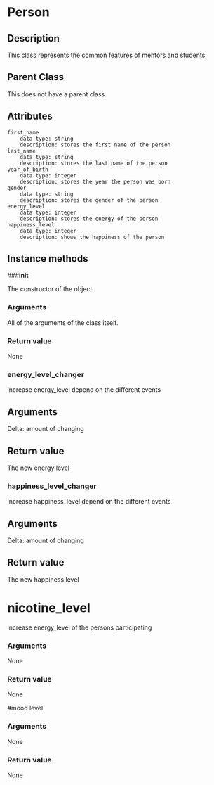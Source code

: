 # Person

## Description

This class represents the common features of mentors and students.

## Parent Class

This does not have a parent class.

## Attributes
    first_name
        data type: string
        description: stores the first name of the person
    last_name
        data type: string
        description: stores the last name of the person
    year_of_birth
        data type: integer
        description: stores the year the person was born
    gender
        data type: string
        description: stores the gender of the person
    energy_level
        data type: integer
        description: stores the energy of the person
    happiness_level
        data type: integer
        description: shows the happiness of the person

## Instance methods
###__init__

The constructor of the object.
### Arguments

All of the arguments of the class itself.
### Return value

None

### energy_level_changer

increase energy_level depend on the different events
## Arguments

Delta: amount of changing

## Return value

The new energy level

### happiness_level_changer

increase happiness_level depend on the different events
## Arguments

Delta: amount of changing
## Return value

The new happiness level

# nicotine_level
increase energy_level of the persons participating
### Arguments

None
### Return value

None

#mood level

### Arguments

None
### Return value

None
